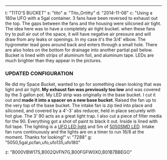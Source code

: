 ---
t: "TITO'S BUCKET"
s: "tito"
a: "Tito_Ortitty"
d: "2014-11-08"
c: "Using a 180w UFO with a 5gal container. 3 fans have been reversed to exhaust out the top. The gaps between the fans and the housing were siliconed air tight. The idea here was to have a completely air tight bucket. when these fans try to pull air out of the space, it will have negative air pressure and will draw from any leaks or openings. In my case it's the 3/4' elbow. The hygrometer lead goes around back and enters through a small hole. 
There are also holes on the bottom for drainage into another partial pail below. Bucket is lined with strips of aluminum foil, and aluminum tape. LEDs are much brighter than they appear in the pictures.

<h3>UPDATED CONFIGURATION</h3>
Re did my Space Bucket, wanted to go for something clean looking that was light and air tight.<strong> My exhaust fan was previously too low</strong> and was covered by the 3 gallon pot. My LED strip was originally in the base bucket. I cut it out and<strong> made it into a spacer on a new base bucket</strong>. 
Raised the fan up to the very top of the base bucket. The intake fan is zip tied into place and siliconed, and covered by a 4'-3' abs reducer, held in place securely with hot glue. The 3' 90 acts as a great light trap. I also cut a piece of filter media for the 90. Everything got a shot of paint to black it out. Inside is lined with foil tape.
The lighting is a <a href='https://amzn.to/36NO5zr'>UFO LED light</a> and 5m of <a href='https://amzn.to/30OqRW0'>5050SMD LED</a>. Intake fan runs continuously and the lights are on a timer to run 16/8 at the moment. Thanks for looking!"
v: "7288"
g: "5050,5gal,pcfan,ufo,ufo135,ufo180"

z: "B000VBW17S,B002QVFN7G,B00FGFW0XO,B01B7BBEGO"
